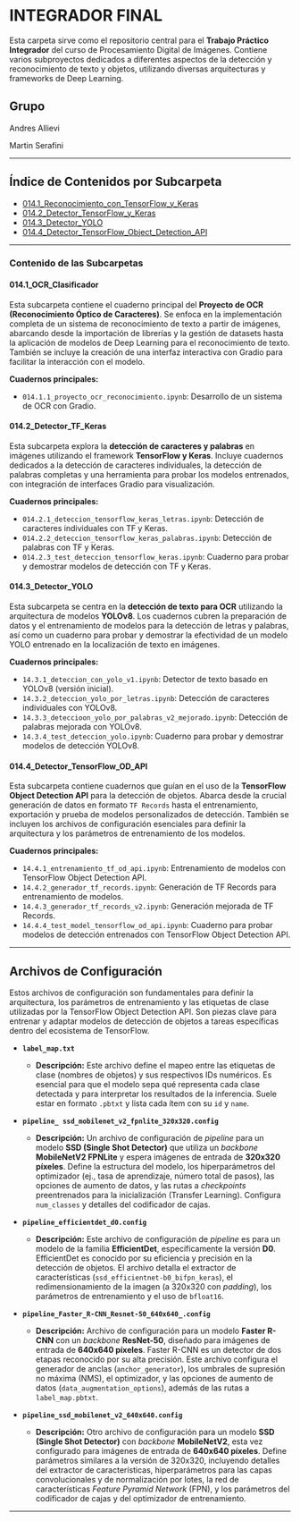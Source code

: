 # INTEGRADOR FINAL

Esta carpeta sirve como el repositorio central para el **Trabajo Práctico Integrador** del curso de Procesamiento Digital de Imágenes. Contiene varios subproyectos dedicados a diferentes aspectos de la detección y reconocimiento de texto y objetos, utilizando diversas arquitecturas y frameworks de Deep Learning.

## Grupo
Andres Allievi

Martin Serafini

--- 

## Índice de Contenidos por Subcarpeta

* [014.1_Reconocimiento_con_TensorFlow_y_Keras](https://github.com/MNSerafini/Tecnicas-de-Procesamiento-Digital-de-Imagenes/tree/main/014-Integrador-Final/014.1_reconocimiento_con_tensorflow_y_keras)
* [014.2_Detector_TensorFlow_y_Keras](https://github.com/MNSerafini/Tecnicas-de-Procesamiento-Digital-de-Imagenes/tree/main/014-Integrador-Final/014.2_deteccion_con_tensorflow_y_keras)
* [014.3_Detector_YOLO](https://github.com/MNSerafini/Tecnicas-de-Procesamiento-Digital-de-Imagenes/tree/main/014-Integrador-Final/014.3_deteccion_con_yolo)
* [014.4_Detector_TensorFlow_Object_Detection_API](https://github.com/MNSerafini/Tecnicas-de-Procesamiento-Digital-de-Imagenes/tree/main/014-Integrador-Final/014.4_tensorflow_object_detection_api)

---

### Contenido de las Subcarpetas

#### **014.1_OCR_Clasificador**

Esta subcarpeta contiene el cuaderno principal del **Proyecto de OCR (Reconocimiento Óptico de Caracteres)**. Se enfoca en la implementación completa de un sistema de reconocimiento de texto a partir de imágenes, abarcando desde la importación de librerías y la gestión de datasets hasta la aplicación de modelos de Deep Learning para el reconocimiento de texto. También se incluye la creación de una interfaz interactiva con Gradio para facilitar la interacción con el modelo.

**Cuadernos principales:**
* `014.1.1_proyecto_ocr_reconocimiento.ipynb`: Desarrollo de un sistema de OCR con Gradio.

#### **014.2_Detector_TF_Keras**

Esta subcarpeta explora la **detección de caracteres y palabras** en imágenes utilizando el framework **TensorFlow y Keras**. Incluye cuadernos dedicados a la detección de caracteres individuales, la detección de palabras completas y una herramienta para probar los modelos entrenados, con integración de interfaces Gradio para visualización.

**Cuadernos principales:**
* `014.2.1_deteccion_tensorflow_keras_letras.ipynb`: Detección de caracteres individuales con TF y Keras.
* `014.2.2_deteccion_tensorflow_keras_palabras.ipynb`: Detección de palabras con TF y Keras.
* `014.2.3_test_deteccion_tensorflow_keras.ipynb`: Cuaderno para probar y demostrar modelos de detección con TF y Keras.

#### **014.3_Detector_YOLO**

Esta subcarpeta se centra en la **detección de texto para OCR** utilizando la arquitectura de modelos **YOLOv8**. Los cuadernos cubren la preparación de datos y el entrenamiento de modelos para la detección de letras y palabras, así como un cuaderno para probar y demostrar la efectividad de un modelo YOLO entrenado en la localización de texto en imágenes.

**Cuadernos principales:**
* `14.3.1_deteccion_con_yolo_v1.ipynb`: Detector de texto basado en YOLOv8 (versión inicial).
* `14.3.2_deteccion_yolo_por_letras.ipynb`: Detección de caracteres individuales con YOLOv8.
* `14.3.3_deteccioon_yolo_por_palabras_v2_mejorado.ipynb`: Detección de palabras mejorada con YOLOv8.
* `14.3.4_test_deteccion_yolo.ipynb`: Cuaderno para probar y demostrar modelos de detección YOLOv8.

#### **014.4_Detector_TensorFlow_OD_API**

Esta subcarpeta contiene cuadernos que guían en el uso de la **TensorFlow Object Detection API** para la detección de objetos. Abarca desde la crucial generación de datos en formato `TF Records` hasta el entrenamiento, exportación y prueba de modelos personalizados de detección. También se incluyen los archivos de configuración esenciales para definir la arquitectura y los parámetros de entrenamiento de los modelos.

**Cuadernos principales:**
* `14.4.1_entrenamiento_tf_od_api.ipynb`: Entrenamiento de modelos con TensorFlow Object Detection API.
* `14.4.2_generador_tf_records.ipynb`: Generación de TF Records para entrenamiento de modelos.
* `14.4.3_generador_tf_records_v2.ipynb`: Generación mejorada de TF Records.
* `14.4.4_test_model_tensorflow_od_api.ipynb`: Cuaderno para probar modelos de detección entrenados con TensorFlow Object Detection API.

---

## Archivos de Configuración

Estos archivos de configuración son fundamentales para definir la arquitectura, los parámetros de entrenamiento y las etiquetas de clase utilizadas por la TensorFlow Object Detection API. Son piezas clave para entrenar y adaptar modelos de detección de objetos a tareas específicas dentro del ecosistema de TensorFlow.

* **`label_map.txt`**
    * **Descripción:** Este archivo define el mapeo entre las etiquetas de clase (nombres de objetos) y sus respectivos IDs numéricos. Es esencial para que el modelo sepa qué representa cada clase detectada y para interpretar los resultados de la inferencia. Suele estar en formato `.pbtxt` y lista cada ítem con su `id` y `name`.

* **`pipeline_ ssd_mobilenet_v2_fpnlite_320x320.config`**
    * **Descripción:** Un archivo de configuración de *pipeline* para un modelo **SSD (Single Shot Detector)** que utiliza un *backbone* **MobileNetV2 FPNLite** y espera imágenes de entrada de **320x320 píxeles**. Define la estructura del modelo, los hiperparámetros del optimizador (ej., tasa de aprendizaje, número total de pasos), las opciones de aumento de datos, y las rutas a *checkpoints* preentrenados para la inicialización (Transfer Learning). Configura `num_classes` y detalles del codificador de cajas.

* **`pipeline_efficientdet_d0.config`**
    * **Descripción:** Este archivo de configuración de *pipeline* es para un modelo de la familia **EfficientDet**, específicamente la versión **D0**. EfficientDet es conocido por su eficiencia y precisión en la detección de objetos. El archivo detalla el extractor de características (`ssd_efficientnet-b0_bifpn_keras`), el redimensionamiento de la imagen (a 320x320 con *padding*), los parámetros de entrenamiento y el uso de `bfloat16`.

* **`pipeline_Faster_R-CNN_Resnet-50_640x640_.config`**
    * **Descripción:** Archivo de configuración para un modelo **Faster R-CNN** con un *backbone* **ResNet-50**, diseñado para imágenes de entrada de **640x640 píxeles**. Faster R-CNN es un detector de dos etapas reconocido por su alta precisión. Este archivo configura el generador de anclas (`anchor_generator`), los umbrales de supresión no máxima (NMS), el optimizador, y las opciones de aumento de datos (`data_augmentation_options`), además de las rutas a `label_map.pbtxt`.

* **`pipeline_ssd_mobilenet_v2_640x640.config`**
    * **Descripción:** Otro archivo de configuración para un modelo **SSD (Single Shot Detector)** con *backbone* **MobileNetV2**, esta vez configurado para imágenes de entrada de **640x640 píxeles**. Define parámetros similares a la versión de 320x320, incluyendo detalles del extractor de características, hiperparámetros para las capas convolucionales y de normalización por lotes, la red de características *Feature Pyramid Network* (FPN), y los parámetros del codificador de cajas y del optimizador de entrenamiento.

---
